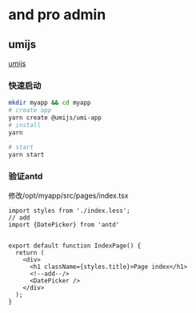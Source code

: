 
# and pro admin

## umijs

[umijs](https://v3.umijs.org/zh-CN/docs/getting-started)
### 快速启动
```bash
mkdir myapp && cd myapp
# create app
yarn create @umijs/umi-app
# install
yarn

# start 
yarn start
```

### 验证antd
修改/opt/myapp/src/pages/index.tsx
```tsx
import styles from './index.less';
// add
import {DatePicker} from 'antd'


export default function IndexPage() {
  return (
    <div>
      <h1 className={styles.title}>Page index</h1>
      <!--add--/>
      <DatePicker />
    </div>
  );
}

```




